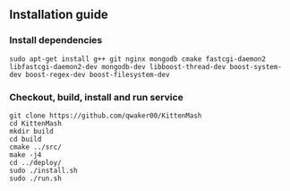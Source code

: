 ## Installation guide

### Install dependencies
```
sudo apt-get install g++ git nginx mongodb cmake fastcgi-daemon2 libfastcgi-daemon2-dev mongodb-dev libboost-thread-dev boost-system-dev boost-regex-dev boost-filesystem-dev
```

### Checkout, build, install and run service
```
git clone https://github.com/qwaker00/KittenMash
cd KittenMash
mkdir build
cd build
cmake ../src/
make -j4
cd ../deploy/
sudo ./install.sh
sudo ./run.sh
```
